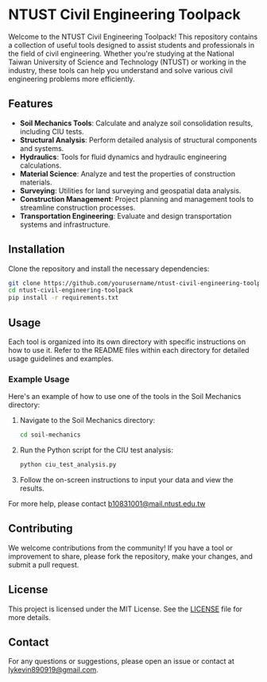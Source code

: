 # NTUST Civil Engineering Toolpack

Welcome to the NTUST Civil Engineering Toolpack! This repository contains a collection of useful tools designed to assist students and professionals in the field of civil engineering. Whether you're studying at the National Taiwan University of Science and Technology (NTUST) or working in the industry, these tools can help you understand and solve various civil engineering problems more efficiently.

## Features

- **Soil Mechanics Tools**: Calculate and analyze soil consolidation results, including CIU tests.
- **Structural Analysis**: Perform detailed analysis of structural components and systems.
- **Hydraulics**: Tools for fluid dynamics and hydraulic engineering calculations.
- **Material Science**: Analyze and test the properties of construction materials.
- **Surveying**: Utilities for land surveying and geospatial data analysis.
- **Construction Management**: Project planning and management tools to streamline construction processes.
- **Transportation Engineering**: Evaluate and design transportation systems and infrastructure.

## Installation

Clone the repository and install the necessary dependencies:

```bash
git clone https://github.com/yourusername/ntust-civil-engineering-toolpack.git
cd ntust-civil-engineering-toolpack
pip install -r requirements.txt
```

## Usage

Each tool is organized into its own directory with specific instructions on how to use it. Refer to the README files within each directory for detailed usage guidelines and examples.

### Example Usage

Here's an example of how to use one of the tools in the Soil Mechanics directory:

1. Navigate to the Soil Mechanics directory:

    ```bash
    cd soil-mechanics
    ```

2. Run the Python script for the CIU test analysis:

    ```bash
    python ciu_test_analysis.py
    ```

3. Follow the on-screen instructions to input your data and view the results.

For more help, please contact b10831001@mail.ntust.edu.tw

## Contributing

We welcome contributions from the community! If you have a tool or improvement to share, please fork the repository, make your changes, and submit a pull request.

## License

This project is licensed under the MIT License. See the [LICENSE](LICENSE) file for more details.

## Contact

For any questions or suggestions, please open an issue or contact at lykevin890919@gmail.com.
